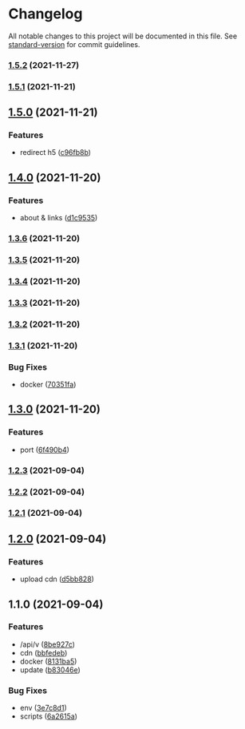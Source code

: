 # Changelog

All notable changes to this project will be documented in this file. See [standard-version](https://github.com/conventional-changelog/standard-version) for commit guidelines.

### [1.5.2](https://github.com/Saber2pr/blog-ssr/compare/v1.5.1...v1.5.2) (2021-11-27)

### [1.5.1](https://github.com/Saber2pr/blog-ssr/compare/v1.5.0...v1.5.1) (2021-11-21)

## [1.5.0](https://github.com/Saber2pr/blog-ssr/compare/v1.4.0...v1.5.0) (2021-11-21)


### Features

* redirect h5 ([c96fb8b](https://github.com/Saber2pr/blog-ssr/commit/c96fb8b80da7217b556f49954a19761d8f2b7088))

## [1.4.0](https://github.com/Saber2pr/blog-ssr/compare/v1.3.6...v1.4.0) (2021-11-20)


### Features

* about & links ([d1c9535](https://github.com/Saber2pr/blog-ssr/commit/d1c9535ac20e130084ae1b6adcec5ba18c7d5d66))

### [1.3.6](https://github.com/Saber2pr/blog-ssr/compare/v1.3.5...v1.3.6) (2021-11-20)

### [1.3.5](https://github.com/Saber2pr/blog-ssr/compare/v1.3.4...v1.3.5) (2021-11-20)

### [1.3.4](https://github.com/Saber2pr/blog-ssr/compare/v1.3.3...v1.3.4) (2021-11-20)

### [1.3.3](https://github.com/Saber2pr/blog-ssr/compare/v1.3.2...v1.3.3) (2021-11-20)

### [1.3.2](https://github.com/Saber2pr/blog-ssr/compare/v1.3.1...v1.3.2) (2021-11-20)

### [1.3.1](https://github.com/Saber2pr/blog-ssr/compare/v1.3.0...v1.3.1) (2021-11-20)


### Bug Fixes

* docker ([70351fa](https://github.com/Saber2pr/blog-ssr/commit/70351faef02df472ab56ac49556e78a18c027438))

## [1.3.0](https://github.com/Saber2pr/blog-ssr/compare/v1.2.3...v1.3.0) (2021-11-20)


### Features

* port ([6f490b4](https://github.com/Saber2pr/blog-ssr/commit/6f490b4a6dad9443ac4eb19ae8519f49acb5dd9d))

### [1.2.3](https://github.com/Saber2pr/blog-ssr/compare/v1.2.2...v1.2.3) (2021-09-04)

### [1.2.2](https://github.com/Saber2pr/next-ssr-blog/compare/v1.2.1...v1.2.2) (2021-09-04)

### [1.2.1](https://github.com/Saber2pr/next-ssr-blog/compare/v1.2.0...v1.2.1) (2021-09-04)

## [1.2.0](https://github.com/Saber2pr/next-ssr-blog/compare/v1.1.0...v1.2.0) (2021-09-04)


### Features

* upload cdn ([d5bb828](https://github.com/Saber2pr/next-ssr-blog/commit/d5bb8286abd6cf6c566ae41e47b0e6ad8cdeac47))

## 1.1.0 (2021-09-04)


### Features

* /api/v ([8be927c](https://github.com/Saber2pr/next-ssr-blog/commit/8be927cee7dee7553cead16ab4c29967920e60df))
* cdn ([bbfedeb](https://github.com/Saber2pr/next-ssr-blog/commit/bbfedeb59844b60963fb22da9ab4834074679e08))
* docker ([8131ba5](https://github.com/Saber2pr/next-ssr-blog/commit/8131ba569d61bda484c8a01c5a17836ea2ae9c7a))
* update ([b83046e](https://github.com/Saber2pr/next-ssr-blog/commit/b83046e6a735ddbac0d07220030fd3b6e9003f0b))


### Bug Fixes

* env ([3e7c8d1](https://github.com/Saber2pr/next-ssr-blog/commit/3e7c8d1ab6c0d959f74a9dc1fa29e7c9f88dfc7f))
* scripts ([6a2615a](https://github.com/Saber2pr/next-ssr-blog/commit/6a2615a368b8474aec337c7c96307573db6e6c4b))

